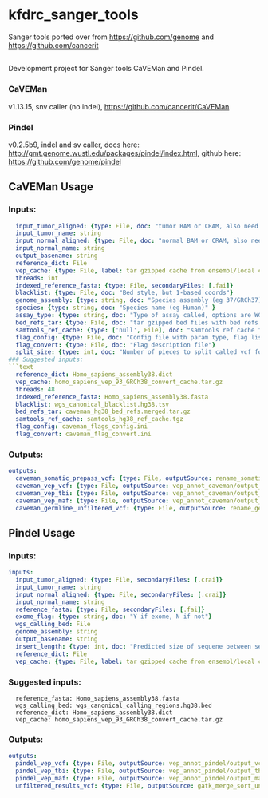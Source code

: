 # kfdrc_sanger_tools
Sanger tools ported over from https://github.com/genome and https://github.com/cancerit

##
Development project for Sanger tools CaVEMan and Pindel.

### CaVEMan
v1.13.15, snv caller (no indel), https://github.com/cancerit/CaVEMan

### Pindel
v0.2.5b9, indel and sv caller, docs here: http://gmt.genome.wustl.edu/packages/pindel/index.html, github here: https://github.com/genome/pindel

## CaVEMan Usage

### Inputs:
```yaml
  input_tumor_aligned: {type: File, doc: "tumor BAM or CRAM, also need approriate index file"}
  input_tumor_name: string
  input_normal_aligned: {type: File, doc: "normal BAM or CRAM, also need approriate index file"}
  input_normal_name: string
  output_basename: string
  reference_dict: File
  vep_cache: {type: File, label: tar gzipped cache from ensembl/local converted cache}
  threads: int
  indexed_reference_fasta: {type: File, secondaryFiles: [.fai]}
  blacklist: {type: File, doc: "Bed style, but 1-based coords"}
  genome_assembly: {type: string, doc: "Species assembly (eg 37/GRCh37)"}
  species: {type: string, doc: "Species name (eg Human)" }
  assay_type: {type: string, doc: "Type of assay called, options are WGS, WXS, AMPLICON, RNASEQ, TARGETED"}
  bed_refs_tar: {type: File, doc: "tar gzipped bed files with bed refs specified in flag_config"}
  samtools_ref_cache: {type: ['null', File], doc: "samtools ref cache for working with cram input"}
  flag_config: {type: File, doc: "Config file with param type, flag list, bedfiles"}
  flag_convert: {type: File, doc: "Flag description file"}
  split_size: {type: int, doc: "Number of pieces to split called vcf for flagging.  Recommend at least 64"}```
### Suggested inputs:
```text
  reference_dict: Homo_sapiens_assembly38.dict
  vep_cache: homo_sapiens_vep_93_GRCh38_convert_cache.tar.gz
  threads: 48
  indexed_reference_fasta: Homo_sapiens_assembly38.fasta
  blacklist: wgs_canonical_blacklist.hg38.tsv
  bed_refs_tar: caveman_hg38_bed_refs.merged.tar.gz
  samtools_ref_cache: samtools_hg38_ref_cache.tgz
  flag_config: caveman_flags_config.ini
  flag_convert: caveman_flag_convert.ini
```

### Outputs:
```yaml
outputs:
  caveman_somatic_prepass_vcf: {type: File, outputSource: rename_somatic_samples/reheadered_vcf}
  caveman_vep_vcf: {type: File, outputSource: vep_annot_caveman/output_vcf}
  caveman_vep_tbi: {type: File, outputSource: vep_annot_caveman/output_tbi}
  caveman_vep_maf: {type: File, outputSource: vep_annot_caveman/output_maf}
  caveman_germline_unfiltered_vcf: {type: File, outputSource: rename_germline_samples/reheadered_vcf}
```

## Pindel Usage

### Inputs:
```yaml
inputs:
  input_tumor_aligned: {type: File, secondaryFiles: [.crai]}
  input_tumor_name: string
  input_normal_aligned: {type: File, secondaryFiles: [.crai]}
  input_normal_name: string
  reference_fasta: {type: File, secondaryFiles: [.fai]}
  exome_flag: {type: string, doc: "Y if exome, N if not"}
  wgs_calling_bed: File
  genome_assembly: string
  output_basename: string
  insert_length: {type: int, doc: "Predicted size of sequene between sequencing adapters. For instance, if read len is 150, insert should at least be 300."}
  reference_dict: File
  vep_cache: {type: File, label: tar gzipped cache from ensembl/local converted cache}
```
### Suggested inputs:
```text
  reference_fasta: Homo_sapiens_assembly38.fasta
  wgs_calling_bed: wgs_canonical_calling_regions.hg38.bed
  reference_dict: Homo_sapiens_assembly38.dict
  vep_cache: homo_sapiens_vep_93_GRCh38_convert_cache.tar.gz
```

### Outputs:
```yaml
outputs:
  pindel_vep_vcf: {type: File, outputSource: vep_annot_pindel/output_vcf}
  pindel_vep_tbi: {type: File, outputSource: vep_annot_pindel/output_tbi}
  pindel_vep_maf: {type: File, outputSource: vep_annot_pindel/output_maf}
  unfiltered_results_vcf: {type: File, outputSource: gatk_merge_sort_unfiltered_vcfs/merged_vcf}
```